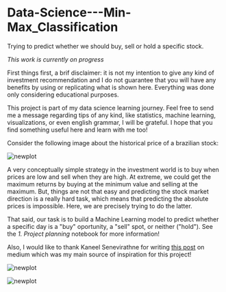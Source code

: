 # Data-Science---Min-Max_Classification
Trying to predict whether we should buy, sell or hold a specific stock.

*This work is currently on progress*

First things first, a brif disclaimer: it is not my intention to give any kind of investment recommendation and I do not guarantee that you will have any benefits by using or replicating what is shown here. Everything was done only considering educational purposes.

This project is part of my data science learning journey. Feel free to send me a message regarding tips of any kind, like statistics, machine learning, visualizations, or even english grammar, I will be grateful. I hope that you find something useful here and learn with me too!

Consider the following image about the historical price of a brazilian stock:

![newplot](https://user-images.githubusercontent.com/76738265/197007110-2725f834-ba14-4f3d-aa5e-55c23e5c3ec4.png)


A very conceptually simple strategy in the investment world is to buy when prices are low and sell when they are high. At extreme, we could get the maximum returns by buying at the minimum value and selling at the maximum. But, things are not that easy and predicting the stock market direction is a really hard task, which means that predicting the absolute prices is impossible. Here, we are precisely trying to do the latter.

That said, our task is to build a Machine Learning model to predict whether a specific day is a "buy" oportunity, a "sell" spot, or neither ("hold"). See the *1. Project planning* notebook for more information!

Also, I would like to thank Kaneel Senevirathne for writing [this post] on medium which was my main source of inspiration for this project!

![newplot](https://user-images.githubusercontent.com/76738265/197007316-13ea0053-4319-4656-88f3-45959f4e93a5.png)

![newplot](https://user-images.githubusercontent.com/76738265/197007540-68c4e69f-f90c-432c-bcb6-7950cbb1ccd3.png)

[this post]:https://medium.com/analytics-vidhya/how-im-using-machine-learning-to-trade-in-the-stock-market-3ba981a2ffc2
